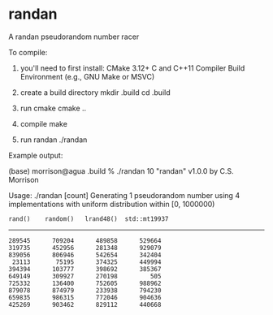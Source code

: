 # randan
A randan pseudorandom number racer

To compile:

1) you'll need to first install:
   CMake 3.12+
   C and C++11 Compiler
   Build Environment (e.g., GNU Make or MSVC)

2) create a build directory
   mkdir .build
   cd .build
   
3) run cmake
   cmake ..

4) compile
   make

5) run randan
   ./randan

Example output:

(base) morrison@agua .build % ./randan 10
"randan" v1.0.0 by C.S. Morrison

  Usage: ./randan [count]
  Generating 1 pseudorandom number using 4 implementations
  with uniform distribution within [0, 1000000)

    rand()	  random()	 lrand48()	std::mt19937	
----------	----------	----------	------------
    289545	    709204	    489858	    529664	
    319735	    452956	    281348	    929079	
    839056	    806946	    542654	    342404	
     23113	     75195	    374325	    449994	
    394394	    103777	    398692	    385367	
    649149	    309927	    270198	       505	
    725332	    136400	    752605	    988962	
    879078	    874979	    233938	    794230	
    659835	    986315	    772046	    904636	
    425269	    903462	    829112	    440668
